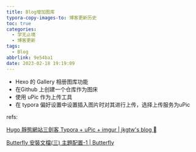 ```yaml
---
title: Blog增加图库
typora-copy-images-to: 博客更新历史
toc: true
categories:
  - 学无止境
  - 博客更新
tags:
  - Blog
abbrlink: 9e54ba1
date: 2023-02-18 19:19:09
---
```


- Hexo 的 Gallery 相册图库功能
- 在Github 上创建一个仓库作为图床
- 使用 uPic 作为上传工具
- 在 typora 偏好设置中设置插入图片时对其进行上传，选择上传服务为uPic





refs:

[Hugo 靜態網站三劍客 Typora + uPic + imgur | jkgtw's blog ](https://www.jkg.tw/p3310/)

[Butterfly 安裝文檔(三) 主題配置-1 | Butterfly](https://butterfly.js.org/posts/4aa8abbe/#Gallery相冊圖庫)
